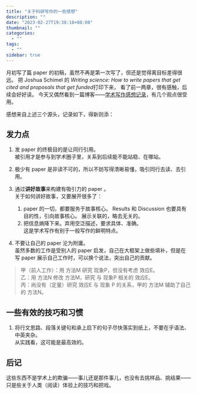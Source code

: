 ```yaml
---
title: "关于科研写作的一些感想"
description: ""
date: "2023-02-27T19:38:10+08:00"
thumbnail: ""
categories:
  - ""
tags:
  - ""
sidebar: true
---
```


月初写了篇 paper 的初稿，虽然不再是第一次写了，但还是觉得离目标差得很远。
把 Joshua Schimel 的 *Writing science: How to write papers that get cited and proposals that get funded*打印下来，
看了前一两章，很有感触，后续会好好读。
今天又偶然看到一篇博客——[学术写作感想记录](https://www.windsong.top/%E5%AD%A6%E6%9C%AF%E5%86%99%E4%BD%9C%E7%9A%84%E6%84%9F%E6%83%B3/)，有几个观点很受用。


感想来自上述三个源头，记录如下，得新则添：

## 发力点

1. 发 paper 的终极目的是让同行引用。  
被引用才是参与到学术圈子里，关系到后续能不能站稳、在哪站。

2. 极少有 paper 是非读不可的，所以不妨写得清晰易懂，吸引同行去读、去引用。  

3. 通过**讲好故事**来构建有吸引力的 paper 。  
关于如何讲好故事，又要展开很多了：
    1. paper 的一切，都要服务于故事核心。 
    Results 和 Discussion 也要具有目的性，引向故事核心。
    展示关联的，略去无关的。
    2. 把信息熵降下来。弃用空泛描述，要求具体、准确。  
    这是学术写作有别于一般写作的鲜明特点。

4. 不要让自己的 paper 沦为附庸。  
虽然多数的工作是受别人的 paper 启发，自己在大框架上做些填补，但是在写 paper
展示自己工作时，可以换个说法，突出自己的贡献。

> 甲（前人工作）：用 方法M 研究 现象P，但没有考虑 效应E。   
> 乙：用 方法N 修改 方法M，研究 与 现象P 相关的 效应E。   
> 丙：尚没有（定量）研究 效应E 与 现象 P 的关系，甲的 方法M 辅助了自己的 方法N。

## 一些有效的技巧和习惯

1. 将行文思路、段落关键句和承上启下的句子尽快落实到纸上，不要在乎语法、中英夹杂。  
从实践看，这可能是最高效的。

## 后记

这些东西不是学术上的欺骗——事儿还是那件事儿，也没有去挑样品、挑结果——
只是些关于人类（阅读）体验上的技巧和把戏。
